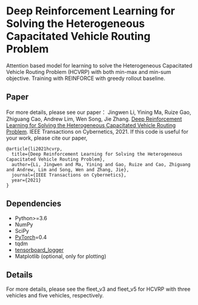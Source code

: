 # Deep Reinforcement Learning for Solving the Heterogeneous Capacitated Vehicle Routing Problem

Attention based model for learning to solve the Heterogeneous Capacitated Vehicle Routing Problem (HCVRP) with both min-max and min-sum objective. Training with REINFORCE with greedy rollout baseline.

## Paper
For more details, please see our paper： Jingwen Li, Yining Ma, Ruize Gao, Zhiguang Cao, Andrew Lim, Wen Song, Jie Zhang. [Deep Reinforcement Learning for Solving the Heterogeneous Capacitated Vehicle Routing Problem](https://github.com/Demon0312/HCVRP_DRL/blob/main/paper/paper.pdf). IEEE Transactions on Cybernetics, 2021. If this code is useful for your work, please cite our paper,

```
@article{li2021hcvrp,
  title={Deep Reinforcement Learning for Solving the Heterogeneous Capacitated Vehicle Routing Problem},
  author={Li, Jingwen and Ma, Yining and Gao, Ruize and Cao, Zhiguang and Andrew, Lim and Song, Wen and Zhang, Jie},
  journal={IEEE Transactions on Cybernetics},
  year={2021}
}
``` 

## Dependencies

* Python>=3.6
* NumPy
* SciPy
* [PyTorch](http://pytorch.org/)=0.4
* tqdm
* [tensorboard_logger](https://github.com/TeamHG-Memex/tensorboard_logger)
* Matplotlib (optional, only for plotting)

## Details
For more details, please see the fleet_v3 and fleet_v5 for HCVRP with three vehicles and five vehicles, respectively.

